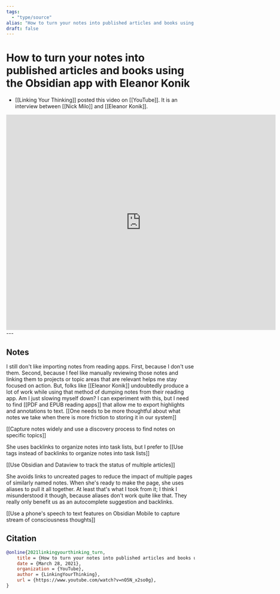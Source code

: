 ```yaml
---
tags:
  - "type/source"
alias: "How to turn your notes into published articles and books using the Obsidian app with Eleanor Konik"
draft: false
---
```

# How to turn your notes into published articles and books using the Obsidian app with Eleanor Konik

- [[Linking Your Thinking]] posted this video on [[YouTube]]. It is an interview between [[Nick Milo]] and [[Eleanor Konik]].

<iframe
 width="720"
 height="576"
 src='https://www.youtube.com/embed/nO5N_x2so0g'
 title="YouTube video player"
 frameborder="0"
 allow="accelerometer; autoplay; clipboard-write; encrypted-media; gyroscope; picture-in-picture"
 allowfullscreen>
</iframe>
---

## Notes
I still don't like importing notes from reading apps. First, because I don't use them. Second, because I feel like manually reviewing those notes and linking them to projects or topic areas that are relevant helps me stay focused on action. But, folks like [[Eleanor Konik]] undoubtedly produce a lot of work while using that method of dumping notes from their reading app. Am I just slowing myself down? I can experiment with this, but I need to find [[PDF and EPUB reading apps]] that allow me to export highlights and annotations to text. [[One needs to be more thoughtful about what notes we take when there is more friction to storing it in our system]]

[[Capture notes widely and use a discovery process to find notes on specific topics]]

She uses backlinks to organize notes into task lists, but I prefer to [[Use tags instead of backlinks to organize notes into task lists]]

[[Use Obsidian and Dataview to track the status of multiple articles]]

She avoids links to uncreated pages to reduce the impact of multiple pages of similarly named notes. When she's ready to make the page, she uses aliases to pull it all together. At least that's what I took from it; I think I misunderstood it though, because aliases don't work quite like that. They really only benefit us as an autocomplete suggestion and backlinks.

[[Use a phone's speech to text features on Obsidian Mobile to capture stream of consciousness thoughts]]
## Citation

```bibtex
@online{2021linkingyourthinking_turn,
	title = {How to turn your notes into published articles and books using the Obsidian app with Eleanor Konik},
	date = {March 28, 2021},
	organization = {YouTube},
	author = {LinkingYourThinking},
	url = {https://www.youtube.com/watch?v=nO5N_x2so0g},
}
```

